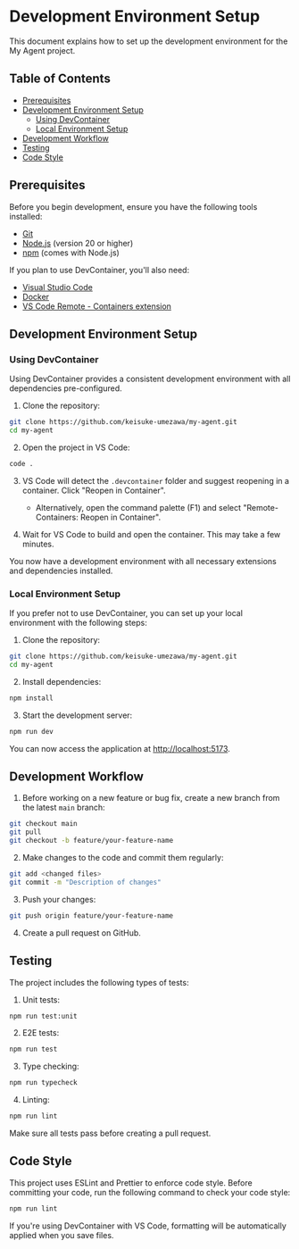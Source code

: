 # Development Environment Setup

This document explains how to set up the development environment for the My Agent project.

## Table of Contents

- [Prerequisites](#prerequisites)
- [Development Environment Setup](#development-environment-setup)
  - [Using DevContainer](#using-devcontainer)
  - [Local Environment Setup](#local-environment-setup)
- [Development Workflow](#development-workflow)
- [Testing](#testing)
- [Code Style](#code-style)

## Prerequisites

Before you begin development, ensure you have the following tools installed:

- [Git](https://git-scm.com/)
- [Node.js](https://nodejs.org/) (version 20 or higher)
- [npm](https://www.npmjs.com/) (comes with Node.js)

If you plan to use DevContainer, you'll also need:

- [Visual Studio Code](https://code.visualstudio.com/)
- [Docker](https://www.docker.com/)
- [VS Code Remote - Containers extension](https://marketplace.visualstudio.com/items?itemName=ms-vscode-remote.remote-containers)

## Development Environment Setup

### Using DevContainer

Using DevContainer provides a consistent development environment with all dependencies pre-configured.

1. Clone the repository:

```bash
git clone https://github.com/keisuke-umezawa/my-agent.git
cd my-agent
```

2. Open the project in VS Code:

```bash
code .
```

3. VS Code will detect the `.devcontainer` folder and suggest reopening in a container. Click "Reopen in Container".
   - Alternatively, open the command palette (F1) and select "Remote-Containers: Reopen in Container".

4. Wait for VS Code to build and open the container. This may take a few minutes.

You now have a development environment with all necessary extensions and dependencies installed.

### Local Environment Setup

If you prefer not to use DevContainer, you can set up your local environment with the following steps:

1. Clone the repository:

```bash
git clone https://github.com/keisuke-umezawa/my-agent.git
cd my-agent
```

2. Install dependencies:

```bash
npm install
```

3. Start the development server:

```bash
npm run dev
```

You can now access the application at [http://localhost:5173](http://localhost:5173).

## Development Workflow

1. Before working on a new feature or bug fix, create a new branch from the latest `main` branch:

```bash
git checkout main
git pull
git checkout -b feature/your-feature-name
```

2. Make changes to the code and commit them regularly:

```bash
git add <changed files>
git commit -m "Description of changes"
```

3. Push your changes:

```bash
git push origin feature/your-feature-name
```

4. Create a pull request on GitHub.

## Testing

The project includes the following types of tests:

1. Unit tests:

```bash
npm run test:unit
```

2. E2E tests:

```bash
npm run test
```

3. Type checking:

```bash
npm run typecheck
```

4. Linting:

```bash
npm run lint
```

Make sure all tests pass before creating a pull request.

## Code Style

This project uses ESLint and Prettier to enforce code style. Before committing your code, run the following command to check your code style:

```bash
npm run lint
```

If you're using DevContainer with VS Code, formatting will be automatically applied when you save files.
